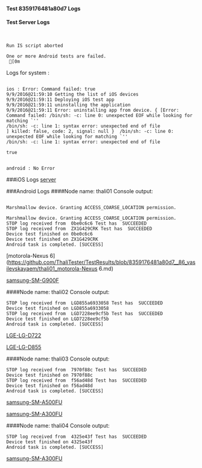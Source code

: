#### Test 8359176481a80d7 Logs

#### Test Server Logs
```

 
Run IS script aborted
 
One or more Android tests are failed.
 [0m

```


Logs for system : 
```

ios : Error: Command failed: true
9/9/2016@21:59:10 Getting the list of iOS devices 
9/9/2016@21:59:11 Deploying iOS test app 
9/9/2016@21:59:11 uninstalling the application 
9/9/2016@21:59:11 Error: uninstalling app from device. { [Error: Command failed: /bin/sh: -c: line 0: unexpected EOF while looking for matching `''
/bin/sh: -c: line 1: syntax error: unexpected end of file
] killed: false, code: 2, signal: null }  /bin/sh: -c: line 0: unexpected EOF while looking for matching `''
/bin/sh: -c: line 1: syntax error: unexpected end of file
 
true


android : No Error
```
###iOS Logs
[server](https://github.com/ThaliTester/TestResults/blob/8359176481a80d7__86_vasilevskayaem/iOS_server.md)




###Android Logs
####Node name: thali01
Console output:
```

Marshmallow device. Granting ACCESS_COARSE_LOCATION permission.

Marshmallow device. Granting ACCESS_COARSE_LOCATION permission.
STOP log received from  0be0c6c6 Test has  SUCCEEDED
STOP log received from  ZX1G429CRK Test has  SUCCEEDED
Device test finished on 0be0c6c6 
Device test finished on ZX1G429CRK 
Android task is completed. [SUCCESS]
```
[motorola-Nexus 6](https://github.com/ThaliTester/TestResults/blob/8359176481a80d7__86_vasilevskayaem/thali01_motorola-Nexus 6.md)

[samsung-SM-G900F](https://github.com/ThaliTester/TestResults/blob/8359176481a80d7__86_vasilevskayaem/thali01_samsung-SM-G900F.md)

####Node name: thali02
Console output:
```
STOP log received from  LGD855a6933058 Test has  SUCCEEDED
Device test finished on LGD855a6933058 
STOP log received from  LGD7228ee9cf5b Test has  SUCCEEDED
Device test finished on LGD7228ee9cf5b 
Android task is completed. [SUCCESS]
```
[LGE-LG-D722](https://github.com/ThaliTester/TestResults/blob/8359176481a80d7__86_vasilevskayaem/thali02_LGE-LG-D722.md)

[LGE-LG-D855](https://github.com/ThaliTester/TestResults/blob/8359176481a80d7__86_vasilevskayaem/thali02_LGE-LG-D855.md)

####Node name: thali03
Console output:
```
STOP log received from  7970f88c Test has  SUCCEEDED
Device test finished on 7970f88c 
STOP log received from  f56ad48d Test has  SUCCEEDED
Device test finished on f56ad48d 
Android task is completed. [SUCCESS]
```
[samsung-SM-A500FU](https://github.com/ThaliTester/TestResults/blob/8359176481a80d7__86_vasilevskayaem/thali03_samsung-SM-A500FU.md)

[samsung-SM-A300FU](https://github.com/ThaliTester/TestResults/blob/8359176481a80d7__86_vasilevskayaem/thali03_samsung-SM-A300FU.md)

####Node name: thali04
Console output:
```
STOP log received from  4325e43f Test has  SUCCEEDED
Device test finished on 4325e43f 
Android task is completed. [SUCCESS]
```
[samsung-SM-A300FU](https://github.com/ThaliTester/TestResults/blob/8359176481a80d7__86_vasilevskayaem/thali04_samsung-SM-A300FU.md)


